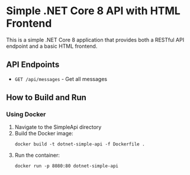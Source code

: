 # Simple .NET Core 8 API with HTML Frontend

This is a simple .NET Core 8 application that provides both a RESTful API endpoint and a basic HTML frontend.



## API Endpoints

- `GET /api/messages` - Get all messages



## How to Build and Run



### Using Docker

1. Navigate to the SimpleApi directory
2. Build the Docker image:
   ```
   docker build -t dotnet-simple-api -f Dockerfile .
   ```
3. Run the container:
   ```
   docker run -p 8080:80 dotnet-simple-api
  